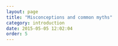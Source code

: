 ```yaml
---
layout: page
title: "Misconceptions and common myths"
category: introduction
date: 2015-05-05 12:02:04
order: 5
---
```

